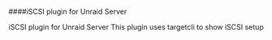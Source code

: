 ####iSCSI plugin for Unraid Server

iSCSI plugin for Unraid Server
This plugin uses targetcli to show iSCSI setup
